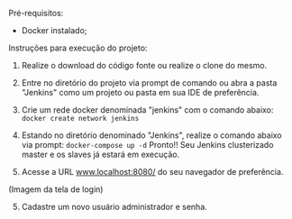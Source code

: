 Pré-requisitos:

- Docker instalado;

Instruções para execução do projeto:

1. Realize o download do código fonte ou realize o clone do mesmo.
2. Entre no diretório do projeto via prompt de comando ou abra a pasta "Jenkins" como um projeto ou pasta em sua IDE de preferência.
3. Crie um rede docker denominada "jenkins" com o comando abaixo:
    ```docker create network jenkins```
4. Estando no diretório denominado "Jenkins", realize o comando abaixo via prompt:
    ```docker-compose up -d```
Pronto!! Seu Jenkins clusterizado master e os slaves já estará em execução.

4. Acesse a URL www.localhost:8080/ do seu navegador de preferência.

(Imagem da tela de login)

5. Cadastre um novo usuário administrador e senha.
